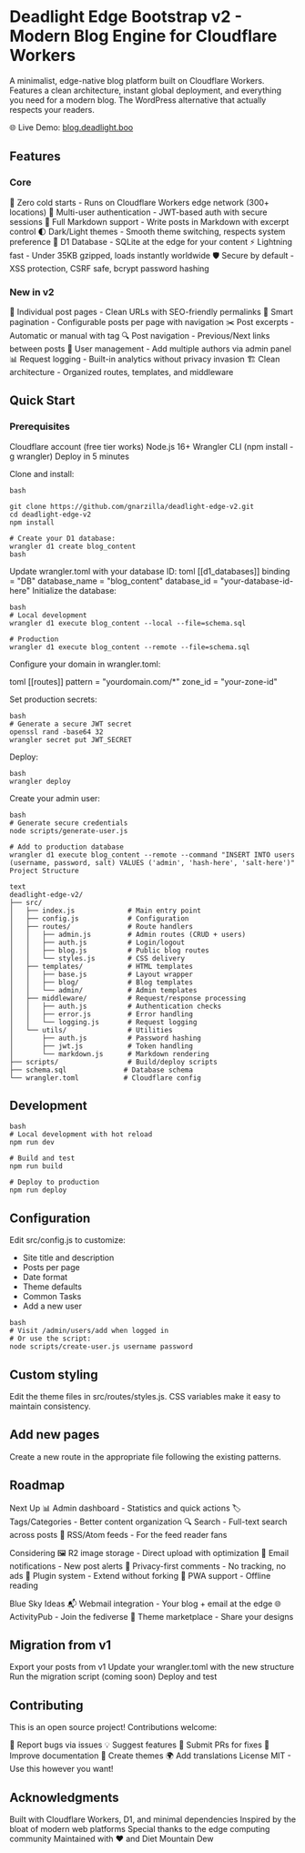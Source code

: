 # Deadlight Edge Bootstrap v2 - Modern Blog Engine for Cloudflare Workers

A minimalist, edge-native blog platform built on Cloudflare Workers. Features a clean architecture, instant global deployment, and everything you need for a modern blog. The WordPress alternative that actually respects your readers.

🌐 Live Demo: [blog.deadlight.boo](https://blog.deadlight.boo)

## Features
### Core
🚀 Zero cold starts - Runs on Cloudflare Workers edge network (300+ locations)
🔐 Multi-user authentication - JWT-based auth with secure sessions
📝 Full Markdown support - Write posts in Markdown with excerpt control
🌓 Dark/Light themes - Smooth theme switching, respects system preference
💾 D1 Database - SQLite at the edge for your content
⚡ Lightning fast - Under 35KB gzipped, loads instantly worldwide
🛡️ Secure by default - XSS protection, CSRF safe, bcrypt password hashing

### New in v2
📄 Individual post pages - Clean URLs with SEO-friendly permalinks
📑 Smart pagination - Configurable posts per page with navigation
✂️ Post excerpts - Automatic or manual with <!--more--> tag
🔍 Post navigation - Previous/Next links between posts
👥 User management - Add multiple authors via admin panel
📊 Request logging - Built-in analytics without privacy invasion
🏗️ Clean architecture - Organized routes, templates, and middleware

## Quick Start

### Prerequisites
Cloudflare account (free tier works)
Node.js 16+
Wrangler CLI (npm install -g wrangler)
Deploy in 5 minutes

Clone and install:
```
bash

git clone https://github.com/gnarzilla/deadlight-edge-v2.git
cd deadlight-edge-v2
npm install

# Create your D1 database:
wrangler d1 create blog_content
bash
```

Update wrangler.toml with your database ID:
toml
[[d1_databases]]
binding = "DB"
database_name = "blog_content"
database_id = "your-database-id-here"
Initialize the database:
```
bash
# Local development
wrangler d1 execute blog_content --local --file=schema.sql

# Production
wrangler d1 execute blog_content --remote --file=schema.sql
```

Configure your domain in wrangler.toml:

toml
[[routes]]
pattern = "yourdomain.com/*"
zone_id = "your-zone-id"

Set production secrets:

```
bash
# Generate a secure JWT secret
openssl rand -base64 32
wrangler secret put JWT_SECRET
```

Deploy:
```
bash
wrangler deploy
```
Create your admin user:
```
bash
# Generate secure credentials
node scripts/generate-user.js

# Add to production database
wrangler d1 execute blog_content --remote --command "INSERT INTO users (username, password, salt) VALUES ('admin', 'hash-here', 'salt-here')"
Project Structure
```
```
text
deadlight-edge-v2/
├── src/
│   ├── index.js             # Main entry point
│   ├── config.js            # Configuration
│   ├── routes/              # Route handlers
│   │   ├── admin.js         # Admin routes (CRUD + users)
│   │   ├── auth.js          # Login/logout
│   │   ├── blog.js          # Public blog routes
│   │   └── styles.js        # CSS delivery
│   ├── templates/           # HTML templates
│   │   ├── base.js          # Layout wrapper
│   │   ├── blog/            # Blog templates
│   │   └── admin/           # Admin templates
│   ├── middleware/          # Request/response processing
│   │   ├── auth.js          # Authentication checks
│   │   ├── error.js         # Error handling
│   │   └── logging.js       # Request logging
│   └── utils/               # Utilities
│       ├── auth.js          # Password hashing
│       ├── jwt.js           # Token handling
│       └── markdown.js      # Markdown rendering
├── scripts/                 # Build/deploy scripts
├── schema.sql              # Database schema
└── wrangler.toml           # Cloudflare config
```

## Development
```
bash
# Local development with hot reload
npm run dev

# Build and test
npm run build

# Deploy to production
npm run deploy
```

## Configuration

Edit src/config.js to customize:
+ Site title and description
+ Posts per page
+ Date format
+ Theme defaults
+ Common Tasks
+ Add a new user

```
bash
# Visit /admin/users/add when logged in
# Or use the script:
node scripts/create-user.js username password
```

## Custom styling
Edit the theme files in src/routes/styles.js. CSS variables make it easy to maintain consistency.

## Add new pages
Create a new route in the appropriate file following the existing patterns.

## Roadmap

Next Up
📊 Admin dashboard - Statistics and quick actions
🏷️ Tags/Categories - Better content organization
🔍 Search - Full-text search across posts
📰 RSS/Atom feeds - For the feed reader fans

Considering
🖼️ R2 image storage - Direct upload with optimization
📧 Email notifications - New post alerts
💬 Privacy-first comments - No tracking, no ads
🔌 Plugin system - Extend without forking
📱 PWA support - Offline reading

Blue Sky Ideas
📬 Webmail integration - Your blog + email at the edge
🌐 ActivityPub - Join the fediverse
🎨 Theme marketplace - Share your designs

## Migration from v1
Export your posts from v1
Update your wrangler.toml with the new structure
Run the migration script (coming soon)
Deploy and test

## Contributing
This is an open source project! Contributions welcome:

🐛 Report bugs via issues
💡 Suggest features
🔧 Submit PRs for fixes
📖 Improve documentation
🎨 Create themes
🌍 Add translations
License
MIT - Use this however you want!

## Acknowledgments
Built with Cloudflare Workers, D1, and minimal dependencies
Inspired by the bloat of modern web platforms
Special thanks to the edge computing community
Maintained with ❤️ and Diet Mountain Dew
